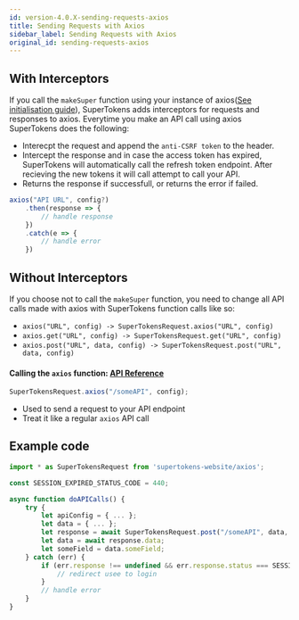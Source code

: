 ```yaml
---
id: version-4.0.X-sending-requests-axios
title: Sending Requests with Axios
sidebar_label: Sending Requests with Axios
original_id: sending-requests-axios
---
```


## With Interceptors

If you call the ```makeSuper``` function using your instance of axios([See initialisation guide](initialisation-with-axios.md)), SuperTokens adds interceptors for requests and responses to axios. Everytime you make an API call using axios SuperTokens does the following:

- Interecpt the request and append the ```anti-CSRF token``` to the header.
- Intercept the response and in case the access token has expired, SuperTokens will automatically call the refresh token endpoint. After recieving the new tokens it will call attempt to call your API.
- Returns the response if successfull, or returns the error if failed.

```js
axios("API URL", config?)
    .then(response => {
        // handle response
    })
    .catch(e => {
        // handle error
    })
```

## Without Interceptors

If you choose not to call the ```makeSuper``` function, you need to change all API calls made with axios with SuperTokens function calls like so:
- ```axios("URL", config) -> SuperTokensRequest.axios("URL", config)```
- ```axios.get("URL", config) -> SuperTokensRequest.get("URL", config)```
- ```axios.post("URL", data, config) -> SuperTokensRequest.post("URL", data, config)```


#### Calling the ```axios``` function: [API Reference](api-reference#fetchurl-config)

```js
SuperTokensRequest.axios("/someAPI", config);
```

- Used to send a request to your API endpoint
- Treat it like a regular ```axios``` API call

<div class="divider"></div>

## Example code
```js
import * as SuperTokensRequest from 'supertokens-website/axios';

const SESSION_EXPIRED_STATUS_CODE = 440;

async function doAPICalls() {
    try {
        let apiConfig = { ... };
        let data = { ... };
        let response = await SuperTokensRequest.post("/someAPI", data, apiConfig);
        let data = await response.data;
        let someField = data.someField;
    } catch (err) {
        if (err.response !== undefined && err.response.status === SESSION_EXPIRED_STATUS_CODE) {
            // redirect usee to login
        }
        // handle error
    }
}
```